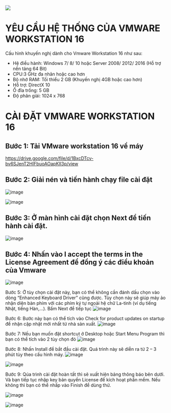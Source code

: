 <img src="https://sunhitech.vn/images/items/VMwareWorkstation/vm.8.png">

# YÊU CẦU HỆ THỐNG CỦA VMWARE WORKSTATION 16
Cấu hình khuyến nghị dành cho Vmware Workstation 16 như sau:
- Hệ điều hành: Windows 7/ 8/ 10 hoặc Server 2008/ 2012/ 2016 (Hỗ trợ nền tảng 64 Bit)
- CPU:3 GHz đa nhân hoặc cao hơn
- Bộ nhớ RAM: Tối thiểu 2 GB (Khuyến nghị 4GB hoặc cao hơn)
- Hỗ trợ: DirectX 10
- Ổ đĩa trống: 5 GB
- Độ phân giải: 1024 x 768
# CÀI ĐẶT VMWARE WORKSTATION 16
## Bước 1: Tải VMware workstation 16 về máy
https://drive.google.com/file/d/1BxcDTcv-bv6SJenT2HIFbuoAOapKII3p/view
## Bước 2: Giải nén và tiến hành chạy file cài đặt
![image](https://user-images.githubusercontent.com/110179869/187120992-cdd84807-515b-46fa-bc36-8b5396415570.png)

![image](https://user-images.githubusercontent.com/110179869/187121043-fdc31424-1d66-4550-a57c-593711dd271f.png)

## Bước 3: Ở màn hình cài đặt chọn Next để tiến hành cài đặt.
![image](https://user-images.githubusercontent.com/110179869/187121649-3e6a9364-1f6e-4855-8804-4d899f0ac564.png)

## Bước 4: Nhấn vào I accept the terms in the License Agreement để đồng ý các điều khoản của Vmware
![image](https://user-images.githubusercontent.com/110179869/187121756-a1cd8db9-8b05-4d91-8cea-b67d7cd258ad.png)

Bước 5: Ở tùy chọn cài đặt này, bạn có thể không cần đánh dấu chọn vào dòng “Enhanced Keyboard Driver” cũng được. Tùy chọn này sẽ giúp máy ảo nhận diện bàn phím với các phím ký tự ngoài hệ chữ La-tinh (ví dụ tiếng Nhật, tiếng Hàn,…). Bấm Next để tiếp tục
![image](https://user-images.githubusercontent.com/110179869/187121930-15b83e2c-ab66-4038-a30e-7ddcda23cd3d.png)

Bước 6: Bước này bạn có thể tích vào Check for product updates on startup để nhận cập nhật mới nhất từ nhà sản xuất.
![image](https://user-images.githubusercontent.com/110179869/187122007-88c22b51-decd-45e3-8a22-436aec4c39a4.png)

Bước 7: Nếu bạn muốn đặt shortcut ở Desktop hoặc Start Menu Program thì bạn có thể tích vào 2 tùy chọn đó
![image](https://user-images.githubusercontent.com/110179869/187122045-c9915b6d-48e5-48d6-bd7b-edbbf1d43a4e.png)

Bước 8: Nhấn Install để bắt đầu cài đặt. Quá trình này sẽ diễn ra từ 2 – 3 phút tùy theo cấu hình máy.
![image](https://user-images.githubusercontent.com/110179869/187122099-7a011f7d-6c7e-408e-bb62-39fbbd3d8847.png)


![image](https://user-images.githubusercontent.com/110179869/187122125-465eb4df-94c5-48eb-8c5b-dba48eb4f7c7.png)

Bước 9: Qúa trình cài đặt hoàn tất thì sẽ xuất hiện bảng thông báo bên dưới. Và bạn tiếp tục nhập key bản quyền License để kích hoạt phần mềm. Nếu không thì bạn có thể nhấp vào Finish để dùng thử.

![image](https://user-images.githubusercontent.com/110179869/187122213-312ca685-2309-42ec-83d3-59b2863c5f95.png)

![image](https://user-images.githubusercontent.com/110179869/187122289-aa550bcd-7fe1-48e2-b0cc-6596822738cc.png)

